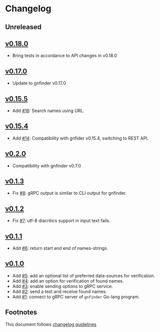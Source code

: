 # Changelog

## Unreleased

## [v0.18.0]

- Bring tests in accordance to API changes in v0.18.0

## [v0.17.0]

- Update to gnfinder v0.17.0

## [v0.15.5]

- Add [#16]: Search names using URL.

## [v0.15.4]

- Add [#14]: Compatibility with gnfider v0.15.4, switching to REST API.

## [v0.2.0]

- Compatibility with gnfinder v0.7.0

## [v0.1.3]

- Fix [#8]: gRPC output is similar to CLI output for gnfinder.

## [v0.1.2]

- Fix [#7]: utf-8 diacritics support in input text fails.

## [v0.1.1]

- Add [#6]: return start and end of names-strings.

## [v0.1.0]

- Add [#5]: add an optional list of preferred data-sources for verification.
- Add [#4]: add an option for verification of found names.
- Add [#3]: enable sending options to gRPC service.
- Add [#2]: send a text and receive found names.
- Add [#1]: connect to gRPC server of `gnfinder` Go-lang program.

## Footnotes

This document follows [changelog guidelines]

[v0.18.0]: https://github.com/GlobalNamesArchitecture/gnfinder/compare/v0.17.0...v0.18.0
[v0.17.0]: https://github.com/GlobalNamesArchitecture/gnfinder/compare/v0.15.5...v0.17.0
[v0.15.5]: https://github.com/GlobalNamesArchitecture/gnfinder/compare/v0.15.4...v0.15.5
[v0.15.4]: https://github.com/GlobalNamesArchitecture/gnfinder/compare/v0.2.0...v0.15.4
[v0.2.0]: https://github.com/GlobalNamesArchitecture/gnfinder/compare/v0.1.3...v0.2.0
[v0.1.3]: https://github.com/GlobalNamesArchitecture/gnfinder/compare/v0.1.2...v0.1.3
[v0.1.2]: https://github.com/GlobalNamesArchitecture/gnfinder/compare/v0.1.1...v0.1.2
[v0.1.1]: https://github.com/GlobalNamesArchitecture/gnfinder/compare/v0.1.0...v0.1.1
[v0.1.0]: https://github.com/GlobalNamesArchitecture/gnfinder/tree/v0.1.0

[#20]: https://github.com/GlobalNamesArchitecture/gnfinder/issues/20
[#19]: https://github.com/GlobalNamesArchitecture/gnfinder/issues/19
[#18]: https://github.com/GlobalNamesArchitecture/gnfinder/issues/18
[#17]: https://github.com/GlobalNamesArchitecture/gnfinder/issues/17
[#16]: https://github.com/GlobalNamesArchitecture/gnfinder/issues/16
[#15]: https://github.com/GlobalNamesArchitecture/gnfinder/issues/15
[#14]: https://github.com/GlobalNamesArchitecture/gnfinder/issues/14
[#13]: https://github.com/GlobalNamesArchitecture/gnfinder/issues/13
[#12]: https://github.com/GlobalNamesArchitecture/gnfinder/issues/12
[#11]: https://github.com/GlobalNamesArchitecture/gnfinder/issues/11
[#10]: https://github.com/GlobalNamesArchitecture/gnfinder/issues/10
[#9]: https://github.com/GlobalNamesArchitecture/gnfinder/issues/9
[#8]: https://github.com/GlobalNamesArchitecture/gnfinder/issues/8
[#7]: https://github.com/GlobalNamesArchitecture/gnfinder/issues/7
[#6]: https://github.com/GlobalNamesArchitecture/gnfinder/issues/6
[#5]: https://github.com/GlobalNamesArchitecture/gnfinder/issues/5
[#4]: https://github.com/GlobalNamesArchitecture/gnfinder/issues/4
[#3]: https://github.com/GlobalNamesArchitecture/gnfinder/issues/3
[#2]: https://github.com/GlobalNamesArchitecture/gnfinder/issues/2
[#1]: https://github.com/GlobalNamesArchitecture/gnfinder/issues/1


[changelog guidelines]: https://github.com/olivierlacan/keep-a-changelog
